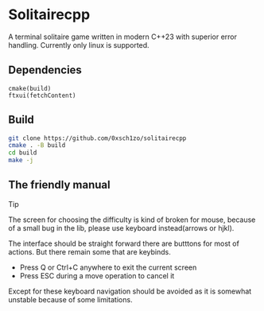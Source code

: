 # Solitairecpp
A terminal solitaire game written in modern C++23 with superior error handling. Currently only linux is supported.

## Dependencies
```
cmake(build)
ftxui(fetchContent)
```
## Build
```sh
git clone https://github.com/0xsch1zo/solitairecpp
cmake . -B build
cd build
make -j
```
## The friendly manual
> [!TIP]
> The screen for choosing the difficulty is kind of broken for mouse, because of a small bug in the lib, please use keyboard instead(arrows or hjkl).

The interface should be straight forward there are butttons for most of actions. But there remain some that are keybinds.
<ul>
<li>Press Q or Ctrl+C anywhere to exit the current screen</li>
<li>Press ESC during a move operation to cancel it</li>
</ul>
Except for these keyboard navigation should be avoided as it is somewhat unstable because of some limitations.
